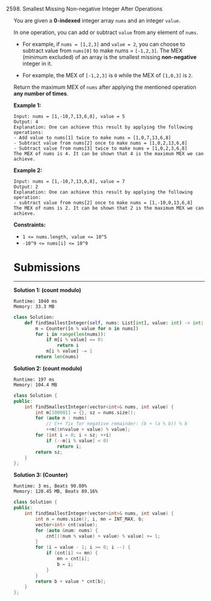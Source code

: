 2598. Smallest Missing Non-negative Integer After Operations

You are given a **0-indexed** integer array `nums` and an integer `value`.

In one operation, you can add or subtract `value` from any element of `nums`.

* For example, if `nums = [1,2,3]` and `value = 2`, you can choose to subtract value from `nums[0]` to make nums = `[-1,2,3]`.
The MEX (minimum excluded) of an array is the smallest missing **non-negative** integer in it.

* For example, the MEX of `[-1,2,3]` is `0` while the MEX of `[1,0,3]` is `2`.

Return the maximum MEX of `nums` after applying the mentioned operation **any number of times**.

 

**Example 1:**
```
Input: nums = [1,-10,7,13,6,8], value = 5
Output: 4
Explanation: One can achieve this result by applying the following operations:
- Add value to nums[1] twice to make nums = [1,0,7,13,6,8]
- Subtract value from nums[2] once to make nums = [1,0,2,13,6,8]
- Subtract value from nums[3] twice to make nums = [1,0,2,3,6,8]
The MEX of nums is 4. It can be shown that 4 is the maximum MEX we can achieve.
```

**Example 2:**
```
Input: nums = [1,-10,7,13,6,8], value = 7
Output: 2
Explanation: One can achieve this result by applying the following operation:
- subtract value from nums[2] once to make nums = [1,-10,0,13,6,8]
The MEX of nums is 2. It can be shown that 2 is the maximum MEX we can achieve.
```

**Constraints:**

* `1 <= nums.length, value <= 10^5`
* `-10^9 <= nums[i] <= 10^9`

# Submissions
---
**Solution 1: (count modulo)**
```
Runtime: 1040 ms
Memory: 33.3 MB
```
```python
class Solution:
    def findSmallestInteger(self, nums: List[int], value: int) -> int:
        m = Counter([n % value for n in nums])
        for i in range(len(nums)):
            if m[i % value] == 0:
                return i
            m[i % value] -= 1
        return len(nums)
```

**Solution 2: (count modulo)**
```
Runtime: 197 ms
Memory: 104.4 MB
```
```c++
class Solution {
public:
    int findSmallestInteger(vector<int>& nums, int value) {
        int m[100001] = {}, sz = nums.size();
        for (auto n : nums)
            // C++ fix for negative remainder: (b + (a % b)) % b
            ++m[(n%value + value) % value];
        for (int i = 0; i < sz; ++i)
            if (--m[i % value] < 0)
                return i;
        return sz;
    }
};
```

**Solution 3: (Counter)**
```
Runtime: 3 ms, Beats 90.80%
Memory: 120.45 MB, Beats 89.16%
```
```c++
class Solution {
public:
    int findSmallestInteger(vector<int>& nums, int value) {
        int n = nums.size(), i, mn = INT_MAX, b;
        vector<int> cnt(value);
        for (auto &num: nums) {
            cnt[((num % value) + value) % value] += 1;
        }
        for (i = value - 1; i >= 0; i --) {
            if (cnt[i] <= mn) {
                mn = cnt[i];
                b = i;
            }
        }
        return b + value * cnt[b];
    }
};
```
